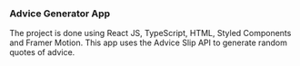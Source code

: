 ### Advice Generator App
The project is done using React JS, TypeScript, HTML, Styled Components and Framer Motion. This app uses the Advice Slip API to generate random quotes of advice.